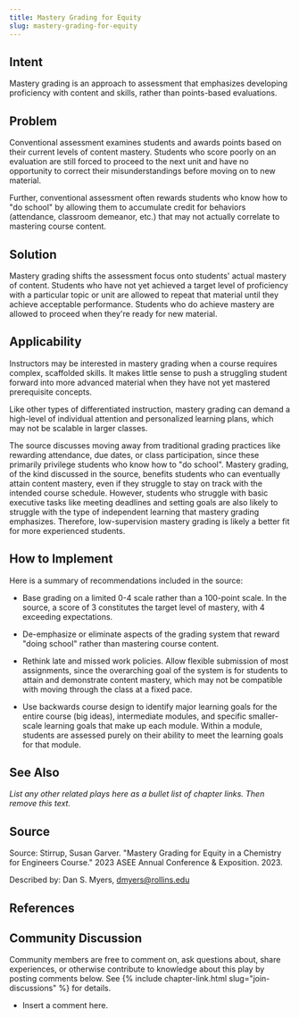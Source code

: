 ```yaml
---
title: Mastery Grading for Equity
slug: mastery-grading-for-equity
---
```

## Intent

Mastery grading is an approach to assessment that emphasizes developing proficiency with content and skills, rather than points-based evaluations.

## Problem

Conventional assessment examines students and awards points based on their current levels of content mastery. Students who score poorly on an evaluation are still forced to proceed to the next unit and have no opportunity to correct their misunderstandings before moving on to new material.

Further, conventional assessment often rewards students who know how to "do school" by allowing them to accumulate credit for behaviors (attendance, classroom demeanor, etc.) that may not actually correlate to mastering course content.


## Solution

Mastery grading shifts the assessment focus onto students' actual mastery of content. Students who have not yet achieved a target level of proficiency with a particular topic or unit are allowed to repeat that material until they achieve acceptable performance. Students who do achieve mastery are allowed to proceed when they're ready for new material.


## Applicability

Instructors may be interested in mastery grading when a course requires complex, scaffolded skills. It makes little sense to push a struggling student forward into more advanced material when they have not yet mastered prerequisite concepts.

Like other types of differentiated instruction, mastery grading can demand a high-level of individual attention and personalized learning plans, which may not be scalable in larger classes.

The source discusses moving away from traditional grading practices like rewarding attendance, due dates, or class participation, since these primarily privilege students who know how to "do school". Mastery grading, of the kind discussed in the source, benefits students who can eventually attain content mastery, even if they struggle to stay on track with the intended course schedule. However, students who struggle with basic executive tasks like meeting deadlines and setting goals are also likely to struggle with the type of independent learning that mastery grading emphasizes. Therefore, low-supervision mastery grading is likely a better fit for more experienced students.

## How to Implement

Here is a summary of recommendations included in the source:

- Base grading on a limited 0-4 scale rather than a 100-point scale. In the source, a score of 3 constitutes the target level of mastery, with 4 exceeding expectations.

- De-emphasize or eliminate aspects of the grading system that reward "doing school" rather than mastering course content.

- Rethink late and missed work policies. Allow flexible submission of most assignments, since the overarching goal of the system is for students to attain and demonstrate content mastery, which may not be compatible with moving through the class at a fixed pace.

- Use backwards course design to identify major learning goals for the entire course (big ideas), intermediate modules, and specific smaller-scale learning goals that make up each module. Within a module, students are assessed purely on their ability to meet the learning goals for that module.

## See Also

_List any other related plays here as a bullet list of chapter links.
Then remove this text._


## Source

Source: Stirrup, Susan Garver. "Mastery Grading for Equity in a Chemistry for Engineers Course." 2023 ASEE Annual Conference & Exposition. 2023.

Described by: Dan S. Myers, dmyers@rollins.edu 


## References




## Community Discussion

Community members are free to comment on, ask questions about, share
experiences, or otherwise contribute to knowledge about this play by
posting comments below.
See {% include chapter-link.html slug="join-discussions" %} for details.

* Insert a comment here.
